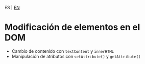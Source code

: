 <!-- MULTILANGUAJE MENU START -->
ES | [EN](https://lckpig.gitbook.io/practical-dev-handbook/typescript/dom-manipulation/modifying-dom-elements)
<!-- MULTILANGUAJE MENU END -->

# Modificación de elementos en el DOM

- Cambio de contenido con `textContent` y `innerHTML`
- Manipulación de atributos con `setAttribute()` y `getAttribute()` 
